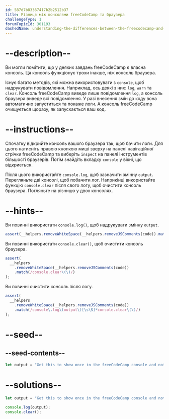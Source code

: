 ```yaml
---
id: 587d7b83367417b2b2512b37
title: Різниця між консолями freeCodeCamp та браузера
challengeType: 1
forumTopicId: 301193
dashedName: understanding-the-differences-between-the-freecodecamp-and-browser-console
---
```


# --description--

Ви могли помітити, що у деяких завдань freeCodeCamp є власна консоль. Ця консоль функціонує трохи інакше, ніж консоль браузера.

Існує багато методів, які можна використовувати з `console`, щоб надрукувати повідомлення. Наприклад, ось деякі з них: `log`, `warn` та `clear`. Консоль freeCodeCamp виведе лише повідомлення `log`, а консоль браузера виведе всі повідомлення. У разі внесення змін до коду вона автоматично запуститься та покаже логи. А консоль freeCodeCamp очищується щоразу, як запускається ваш код.

# --instructions--

Спочатку відкрийте консоль вашого браузера так, щоб бачити логи. Для цього натисніть правою кнопкою миші зверху на панелі навігаційної стрічки freeCodeCamp та виберіть `inspect` на панелі інструментів більшості браузерів. Потім знайдіть вкладку `console` у вікні, що відкриється.

Після цього використайте `console.log`, щоб зазначити змінну `output`. Перегляньте дві консолі, щоб побачити лог. Наприкінці використайте функцію `console.clear` після свого логу, щоб очистити консоль браузера. Погляньте на різницю у двох консолях.

# --hints--

Ви повинні використати `console.log()`, щоб надрукувати змінну `output`.

```js
assert(__helpers.removeWhiteSpace(__helpers.removeJSComments(code)).match(/console\.log\(output\)/));
```

Ви повинні використати `console.clear()`, щоб очистити консоль браузера.

```js
assert(
  __helpers
    .removeWhiteSpace(__helpers.removeJSComments(code))
    .match(/console.clear\(\)/)
);
```

Ви повинні очистити консоль після логу.

```js
assert(
  __helpers
    .removeWhiteSpace(__helpers.removeJSComments(code))
    .match(/console\.log\(output\)[\s\S]*console.clear\(\)/)
);
```

# --seed--

## --seed-contents--

```js
let output = "Get this to show once in the freeCodeCamp console and not at all in the browser console";

```

# --solutions--

```js
let output = "Get this to show once in the freeCodeCamp console and not at all in the browser console";

console.log(output);
console.clear();
```
